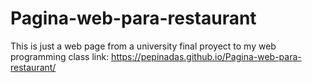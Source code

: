 # Pagina-web-para-restaurant
This is just a web page from a university final proyect to my web programming class
link:
https://pepinadas.github.io/Pagina-web-para-restaurant/
